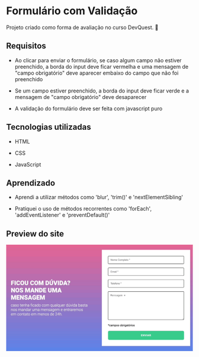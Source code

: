 # Formulário com Validação

Projeto criado como forma de avaliação no curso DevQuest. 👾

## Requisitos

- Ao clicar para enviar o formulário, se caso
algum campo não estiver preenchido, a borda
do input deve ficar vermelha e uma mensagem
de "campo obrigatório" deve aparecer embaixo
do campo que não foi preenchido

- Se um campo estiver preenchido, a borda
do input deve ficar verde e a mensagem de "campo
obrigatório" deve desaparecer

- A validação do formulário deve ser feita com
javascript puro

## Tecnologias utilizadas

- HTML

- CSS

- JavaScript

## Aprendizado

- Aprendi a utilizar métodos como 'blur', 'trim()' e 'nextElementSibling'

- Pratiquei o uso de métodos recorrentes como 'forEach', 'addEventListener' e 'preventDefault()'

## Preview do site

![Preview Gif](./src/images/formulario-com-validacao-preview.gif)
